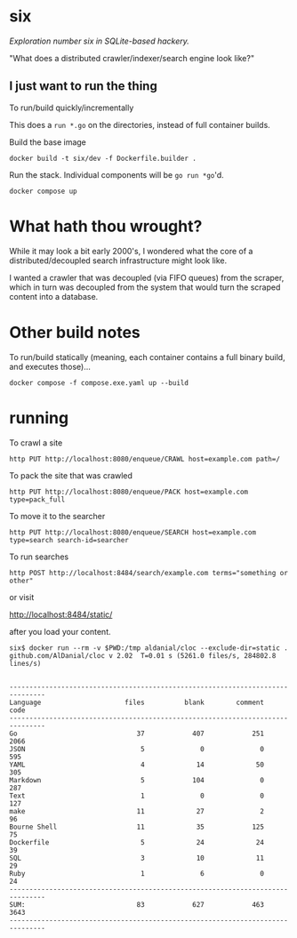 # six

*Exploration number six in SQLite-based hackery.*

"What does a distributed crawler/indexer/search engine look like?"

## I just want to run the thing

To run/build quickly/incrementally

This does a `run *.go` on the directories, instead of full container builds.

Build the base image

```
docker build -t six/dev -f Dockerfile.builder .
```

Run the stack. Individual components will be `go run *go`'d.

```
docker compose up
```

# What hath thou wrought?

While it may look a bit early 2000's, I wondered what the core of a distributed/decoupled search infrastructure might look like.

I wanted a crawler that was decoupled (via FIFO queues) from the scraper, which in turn was decoupled from the system that would turn the scraped content into a database.



# Other build notes

To run/build statically (meaning, each container contains a full binary build, and executes those)...

```
docker compose -f compose.exe.yaml up --build
```

# running

To crawl a site

```
http PUT http://localhost:8080/enqueue/CRAWL host=example.com path=/
```

To pack the site that was crawled

```
http PUT http://localhost:8080/enqueue/PACK host=example.com type=pack_full
```

To move it to the searcher

```
http PUT http://localhost:8080/enqueue/SEARCH host=example.com type=search search-id=searcher
```

To run searches

```
http POST http://localhost:8484/search/example.com terms="something or other"
```

or visit

[http://localhost:8484/static/](http://localhost:8484/static/)

after you load your content.


```
six$ docker run --rm -v $PWD:/tmp aldanial/cloc --exclude-dir=static .
github.com/AlDanial/cloc v 2.02  T=0.01 s (5261.0 files/s, 284802.8 lines/s)


-------------------------------------------------------------------------------
Language                     files          blank        comment           code
-------------------------------------------------------------------------------
Go                              37            407            251           2066
JSON                             5              0              0            595
YAML                             4             14             50            305
Markdown                         5            104              0            287
Text                             1              0              0            127
make                            11             27              2             96
Bourne Shell                    11             35            125             75
Dockerfile                       5             24             24             39
SQL                              3             10             11             29
Ruby                             1              6              0             24
-------------------------------------------------------------------------------
SUM:                            83            627            463           3643
-------------------------------------------------------------------------------
```